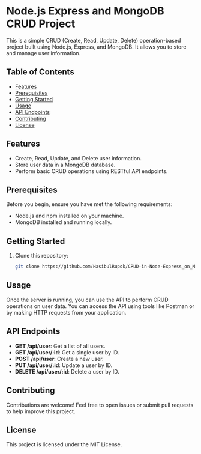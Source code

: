 # Node.js Express and MongoDB CRUD Project

This is a simple CRUD (Create, Read, Update, Delete) operation-based project built using Node.js, Express, and MongoDB. It allows you to store and manage user information.

## Table of Contents

- [Features](#features)
- [Prerequisites](#prerequisites)
- [Getting Started](#getting-started)
- [Usage](#usage)
- [API Endpoints](#api-endpoints)
- [Contributing](#contributing)
- [License](#license)

## Features

- Create, Read, Update, and Delete user information.
- Store user data in a MongoDB database.
- Perform basic CRUD operations using RESTful API endpoints.

## Prerequisites

Before you begin, ensure you have met the following requirements:

- Node.js and npm installed on your machine.
- MongoDB installed and running locally.

## Getting Started

1. Clone this repository:

   ```bash
   git clone https://github.com/HasibulRupok/CRUD-in-Node-Express_on_MongoDB.git

## Usage

Once the server is running, you can use the API to perform CRUD operations on user data. You can access the API using tools like Postman or by making HTTP requests from your application.

## API Endpoints

- **GET /api/user**: Get a list of all users.
- **GET /api/user/:id**: Get a single user by ID.
- **POST /api/user**: Create a new user.
- **PUT /api/user/:id**: Update a user by ID.
- **DELETE /api/user/:id**: Delete a user by ID.

## Contributing

Contributions are welcome! Feel free to open issues or submit pull requests to help improve this project.

## License

This project is licensed under the MIT License.

